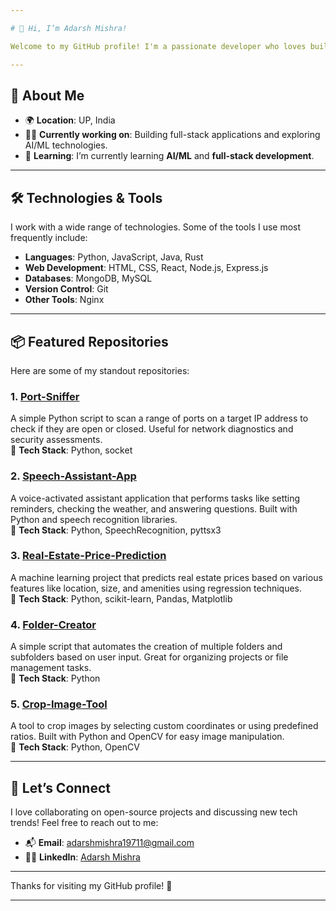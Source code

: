 ```yaml
---

# 👋 Hi, I’m Adarsh Mishra!

Welcome to my GitHub profile! I'm a passionate developer who loves building cool projects and contributing to the tech community. I enjoy working with a variety of technologies and always look for opportunities to learn and grow.

---
```


## 🚀 About Me

- 🌍 **Location**: UP, India
- 👨‍💻 **Currently working on**: Building full-stack applications and exploring AI/ML technologies.
- 🌱 **Learning**: I’m currently learning **AI/ML** and **full-stack development**.

---

## 🛠️ Technologies & Tools

I work with a wide range of technologies. Some of the tools I use most frequently include:

- **Languages**: Python, JavaScript, Java, Rust
- **Web Development**: HTML, CSS, React, Node.js, Express.js
- **Databases**: MongoDB, MySQL
- **Version Control**: Git
- **Other Tools**: Nginx

---

## 📦 Featured Repositories

Here are some of my standout repositories:

### 1. [**Port-Sniffer**](https://github.com/your-username/Port-Sniffer)  
A simple Python script to scan a range of ports on a target IP address to check if they are open or closed. Useful for network diagnostics and security assessments.  
🔧 **Tech Stack**: Python, socket  

### 2. [**Speech-Assistant-App**](https://github.com/your-username/Speech-Assistant-App)  
A voice-activated assistant application that performs tasks like setting reminders, checking the weather, and answering questions. Built with Python and speech recognition libraries.  
🔧 **Tech Stack**: Python, SpeechRecognition, pyttsx3  

### 3. [**Real-Estate-Price-Prediction**](https://github.com/your-username/Real-Estate-Price-Prediction)  
A machine learning project that predicts real estate prices based on various features like location, size, and amenities using regression techniques.  
🔧 **Tech Stack**: Python, scikit-learn, Pandas, Matplotlib  

### 4. [**Folder-Creator**](https://github.com/your-username/folder-creator)  
A simple script that automates the creation of multiple folders and subfolders based on user input. Great for organizing projects or file management tasks.  
🔧 **Tech Stack**: Python  

### 5. [**Crop-Image-Tool**](https://github.com/your-username/Crop-Image-Tool)  
A tool to crop images by selecting custom coordinates or using predefined ratios. Built with Python and OpenCV for easy image manipulation.  
🔧 **Tech Stack**: Python, OpenCV  

---

## 💬 Let’s Connect

I love collaborating on open-source projects and discussing new tech trends! Feel free to reach out to me:

- 📬 **Email**: adarshmishra19711@gmail.com
- 🦸‍♂️ **LinkedIn**: [Adarsh Mishra](https://www.linkedin.com/in/adarsh-mishra-4b5792319/)

---

Thanks for visiting my GitHub profile! 🚀

---
